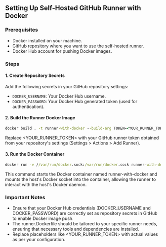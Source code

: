 ## Setting Up Self-Hosted GitHub Runner with Docker

### Prerequisites

- Docker installed on your machine.
- GitHub repository where you want to use the self-hosted runner.
- Docker Hub account for pushing Docker images.

### Steps

#### 1. Create Repository Secrets

Add the following secrets in your GitHub repository settings:

- `DOCKER_USERNAME`: Your Docker Hub username.
- `DOCKER_PASSWORD`: Your Docker Hub generated token (used for authentication).

#### 2. Build the Runner Docker Image

```cmd
docker build . -t runner-with-docker --build-arg TOKEN=<YOUR_RUNNER_TOKEN> -f runner.Dockerfile
```

Replace <YOUR_RUNNER_TOKEN> with your GitHub runner token obtained from your repository's settings (Settings > Actions > Add Runner).

#### 3. Run the Docker Container

```cmd
docker run -v //var/run/docker.sock:/var/run/docker.sock runner-with-docker
```
This command starts the Docker container named runner-with-docker and mounts the host's Docker socket into the container, allowing the runner to interact with the host's Docker daemon.

### Important Notes
* Ensure that your Docker Hub credentials (DOCKER_USERNAME and DOCKER_PASSWORD) are correctly set as repository secrets in GitHub to enable Docker image push.
* The runner.Dockerfile should be tailored to your specific runner needs, ensuring that necessary tools and dependencies are installed.
* Replace placeholders like <YOUR_RUNNER_TOKEN> with actual values as per your configuration.
